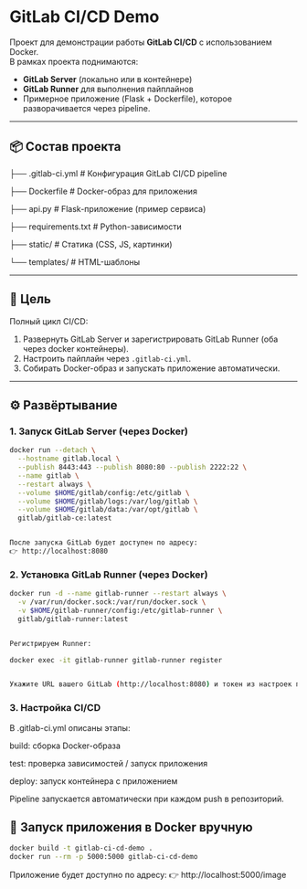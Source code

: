 # GitLab CI/CD Demo

Проект для демонстрации работы **GitLab CI/CD** с использованием Docker.  
В рамках проекта поднимаются:  
- **GitLab Server** (локально или в контейнере)  
- **GitLab Runner** для выполнения пайплайнов  
- Примерное приложение (Flask + Dockerfile), которое разворачивается через pipeline.  

---

## 📦 Состав проекта



├── .gitlab-ci.yml # Конфигурация GitLab CI/CD pipeline

├── Dockerfile # Docker-образ для приложения

├── api.py # Flask-приложение (пример сервиса)

├── requirements.txt # Python-зависимости

├── static/ # Статика (CSS, JS, картинки)

└── templates/ # HTML-шаблоны


---

## 🚀 Цель

Полный цикл CI/CD:  

1. Развернуть GitLab Server и зарегистрировать GitLab Runner (оба через docker контейнеры).  
2. Настроить пайплайн через `.gitlab-ci.yml`.  
3. Собирать Docker-образ и запускать приложение автоматически.  

---

## ⚙️ Развёртывание

### 1. Запуск GitLab Server (через Docker)
```sh
docker run --detach \
  --hostname gitlab.local \
  --publish 8443:443 --publish 8080:80 --publish 2222:22 \
  --name gitlab \
  --restart always \
  --volume $HOME/gitlab/config:/etc/gitlab \
  --volume $HOME/gitlab/logs:/var/log/gitlab \
  --volume $HOME/gitlab/data:/var/opt/gitlab \
  gitlab/gitlab-ce:latest


После запуска GitLab будет доступен по адресу:
👉 http://localhost:8080
```
### 2. Установка GitLab Runner (через Docker)

```sh
docker run -d --name gitlab-runner --restart always \
  -v /var/run/docker.sock:/var/run/docker.sock \
  -v $HOME/gitlab-runner/config:/etc/gitlab-runner \
  gitlab/gitlab-runner:latest


Регистрируем Runner:

docker exec -it gitlab-runner gitlab-runner register


Укажите URL вашего GitLab (http://localhost:8080) и токен из настроек проекта.
```
### 3. Настройка CI/CD

В .gitlab-ci.yml описаны этапы:

build: сборка Docker-образа

test: проверка зависимостей / запуск приложения

deploy: запуск контейнера с приложением

Pipeline запускается автоматически при каждом push в репозиторий.

## 🐳 Запуск приложения в Docker вручную
```sh
docker build -t gitlab-ci-cd-demo .
docker run --rm -p 5000:5000 gitlab-ci-cd-demo
```

Приложение будет доступно по адресу:
👉 http://localhost:5000/image
